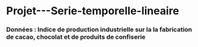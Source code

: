# Projet---Serie-temporelle-lineaire
### Données : Indice de production industrielle sur la la fabrication de cacao, chocolat et de produits de confiserie
